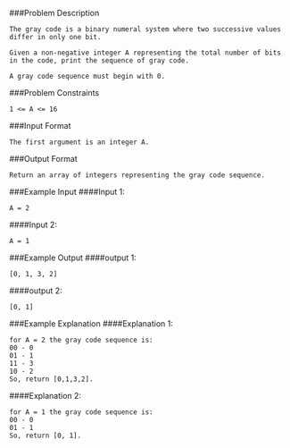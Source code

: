 ###Problem Description
```
The gray code is a binary numeral system where two successive values differ in only one bit.

Given a non-negative integer A representing the total number of bits in the code, print the sequence of gray code.

A gray code sequence must begin with 0.
```


###Problem Constraints
```
1 <= A <= 16
```



###Input Format
```
The first argument is an integer A.
```

###Output Format
```
Return an array of integers representing the gray code sequence.
```



###Example Input
####Input 1:

```
A = 2
```
####Input 2:

```
A = 1
```


###Example Output
####output 1:

```
[0, 1, 3, 2]
```
####output 2:

```
[0, 1]
```


###Example Explanation
####Explanation 1:

```
for A = 2 the gray code sequence is:
00 - 0
01 - 1
11 - 3
10 - 2
So, return [0,1,3,2].
```
####Explanation 2:

```
for A = 1 the gray code sequence is:
00 - 0
01 - 1
So, return [0, 1].
```